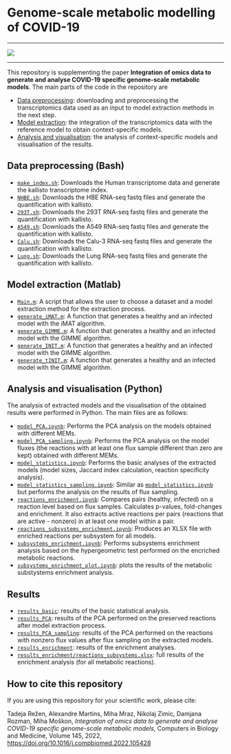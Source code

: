 # Genome-scale metabolic modelling of COVID-19

---

[![](https://img.shields.io/badge/doi-10.1016%2Fj.compbiomed.2022.105428-brightgreen)](https://doi.org/10.1016/j.compbiomed.2022.105428)

---



This repository is supplementing the paper **Integration of omics data to generate and analyse COVID-19 specific genome-scale metabolic models**. The main parts of the code in the repository are
* [Data preprocessing](#data-preprocessing-bash): downloading and preprocessing the transcriptomics data used as an input to model extraction methods in the next step.
* [Model extraction](#model-extraction-matlab): the integration of the transcriptomics data with the reference model to obtain context-specific models.
* [Analysis and visualisation](#analysis-and-visualisation-python): the analysis of context-specific models and visualisation of the results.

## Data preprocessing (Bash)
* [`make_index.sh`](/Code/Linux/make_index.sh): Downloads the Human transcriptome data and generate the kallisto transcriptome index. 
* [`NHBE.sh`](/Code/Linux/NHBE.sh): Downloads the HBE RNA-seq fastq files and generate the quantification with kallisto.
* [`293T.sh`](/Code/Linux/293T.sh): Downloads the 293T RNA-seq fastq files and generate the quantification with kallisto. 
* [`A549.sh`](/Code/Linux/A549.sh): Downloads the A549 RNA-seq fastq files and generate the quantification with kallisto. 
* [`Calu.sh`](/Code/Linux/Calu.sh): Downloads the Calu-3 RNA-seq fastq files and generate the quantification with kallisto.  
* [`Lung.sh`](/Code/Linux/Lung.sh): Downloads the Lung RNA-seq fastq files and generate the quantification with kallisto. 

## Model extraction (Matlab)
* [`Main.m`](/Code/Matlab/Main.m): A script that allows the user to choose a dataset and a model extraction method for the extraction process.
* [`generate_iMAT.m`](/Code/Matlab/generate_iMAT.m): A function that generates a healthy and an infected model with the iMAT algorithm.
* [`generate_GIMME.m`](/Code/Matlab/generate_GIMME.m): A function that generates a healthy and an infected model with the GIMME algorithm.
* [`generate_INIT.m`](/Code/Matlab/generate_INIT.m): A function that generates a healthy and an infected model with the GIMME algorithm.
* [`generate_tINIT.m`](/Code/Matlab/generate_tINIT.m): A function that generates a healthy and an infected model with the GIMME algorithm.

## Analysis and visualisation (Python)
The analysis of extracted models and the visualisation of the obtained results were performed in Python. The main files are as follows:
* [`model_PCA.ipynb`](model_PCA.ipynb): Performs the PCA analysis on the models obtained with different MEMs.
* [`model_PCA_sampling.ipynb`](model_PCA_sampling.ipynb): Performs the PCA analysis on the model fluxes (the reactions with at least one flux sample different than zero are kept) obtained with different MEMs.
* [`model_statistics.ipynb`](model_statistics.ipynb): Performs the basic analyses of the extracted models (model sizes, Jaccard index calculation, reaction specificity analysis).
* [`model_statistics_sampling.ipynb`](model_statistics_sampling.ipynb): Similar as [`model_statistics.ipynb`](model_statistics.ipynb) but performs the analysis on the results of flux sampling.
* [`reactions_enrichment.ipynb`](reactions_enrichment.ipynb): Compares pairs (healthy, infected) on a reaction level based on flux samples. Calculates p-values, fold-changes and enrichment. It also extracts active reactions per pairs (reactions that are active - nonzero) in at least one model within a pair.
* [`reactions_subsystems_enrichment.ipynb`](reactions_subsystems_enrichment.ipynb): Produces an XLSX file with enriched reactions per subsystem for all models.
* [`subsystems_enrichment.ipynb`](subsystems_enrichment.ipynb): Performs subsystems enrichment analysis based on the hypergeometric test performed on the encriched metabolic reactions.
* [`subsystems_enrichment_plot.ipynb`](subsystems_enrichment_plot.ipynb): plots the results of the metabolic substystems enrichment analysis.

## Results
* [`results_basic`](results_basic): results of the basic statistical analysis.
* [`results_PCA`](results_PCA): results of the PCA performed on the preserved reactions after model extraction process.
* [`results_PCA_sampling`](results_PCA_sampling): results of the PCA performed on the reactions with nonzero flux values after flux sampling on the extracted models.
* [`results_enrichment`](results_enrichment): results of the enrichment analyses.
* [`results_enrichment/reactions_subsystems.xlsx`](results_enrichment/reactions_subsystems.xlsx): full results of the enrichment analysis (for all metabolic reactions).

## How to cite this repository
If you are using this repository for your scientific work, please cite:

Tadeja Režen, Alexandre Martins, Miha Mraz, Nikolaj Zimic, Damjana Rozman, Miha Moškon, *Integration of omics data to generate and analyse COVID-19 specific genome-scale metabolic models*, Computers in Biology and Medicine, Volume 145, 2022, https://doi.org/10.1016/j.compbiomed.2022.105428
